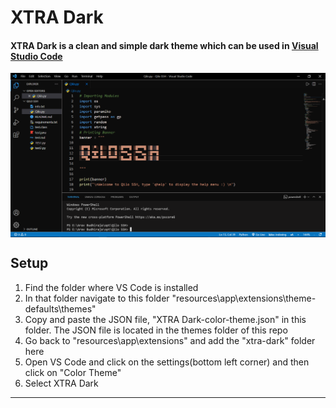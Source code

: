 # XTRA Dark

#### XTRA Dark is a clean and simple dark theme which can be used in <a href="https://code.visualstudio.com">Visual Studio Code</a>

<img align="center" src="image.png" />

## Setup

1. Find the folder where VS Code is installed
2. In that folder navigate to this folder "resources\app\extensions\theme-defaults\themes"
3. Copy and paste the JSON file, "XTRA Dark-color-theme.json" in this folder. The JSON file is located in the themes folder of this repo
4. Go back to "resources\app\extensions" and add the "xtra-dark" folder here
5. Open VS Code and click on the settings(bottom left corner) and then click on "Color Theme"
6. Select XTRA Dark

***
